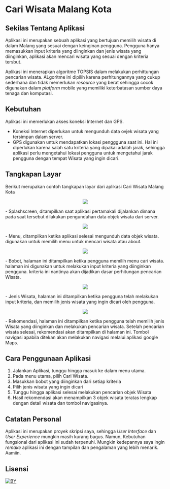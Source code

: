 # Cari Wisata Malang Kota

## Sekilas Tentang Aplikasi
  Aplikasi ini merupakan sebuah aplikasi yang bertujuan memilih wisata di dalam
  Malang yang sesuai dengan keinginan pengguna. Pengguna hanya memasukkan input
  kriteria yang diinginkan dan jenis wisata yang diinginkan, aplikasi akan mencari
  wisata yang sesuai dengan kriteria tersbut.

  Aplikasi ini menerapkan algoritme TOPSIS dalam melakukan perhittungan pencarian
  wisata. ALgoritme ini dipilih karena perhitungannya yang cukup sederhana dan
  tidak memerlukan _resource_ yang berat sehingga cocok digunakan dalam _platform_
  mobile yang memiliki keterbatasan sumber daya tenaga dan komputasi.

## Kebutuhan
  Aplikasi ini memerlukan akses koneksi Internet dan GPS.
  - Koneksi Internet diperlukan untuk mengunduh data ovjek wisata yang tersimpan
    dalam server.
  - GPS digunakan untuk mendapatkan lokasi penggguna saat ini. Hal ini diperlukan
    karena salah satu kriteria yang dipakai adalah jarak, sehingga aplikasi perlu
    mengetahui lokasi pengguna untuk mengetahui jarak pengguna dengan tempat Wisata
    yang ingin dicari.

## Tangkapan Layar
  Berikut merupakan contoh tangkapan layar dari aplikasi Cari Wisata Malang Kota
  <p align="center" width="180" height="360">
  <img src="Screenshot/splashscreen.png">
  </p>
  - Splashscreen, ditampilkan saat aplikasi pertamakali dijalankan dimana pada
    saat tersebut dilakukan pengunduhan data objek wisata dari server.

  <p align="center" width="180" height="360">
  <img src="Screenshot/menu.png">
  </p>
  - Menu, ditampilkan ketika aplikasi selesai mengunduh data objek wisata. digunakan
    untuk memilih menu untuk mencari wisata atau about.

  <p align="center" width="180" height="360">
  <img src="Screenshot/bobot.png">
  </p>
  - Bobot, halaman ini ditampilkan ketika pengguna memilih menu cari wisata. halaman
    ini digunakan untuk melakukan input kriteria yang diinginkan pengguna. kriteria
    ini nantinya akan dijadikan dasar perhitungan pencarian Wisata.

  <p align="center" width="180" height="360">
  <img src="Screenshot/jenis.png">
  </p>
  - Jenis Wisata, halaman ini ditampilkan ketika pengguna telah melakukan input
    kriteria, dan memilih jenis wisata yang ingin dicari oleh pengguna.

  <p align="center" width="180" height="360">
  <img src="Screenshot/rekomendasi.png">
  </p>
  - Rekomendasi, halaman ini ditampilkan ketika pengguna telah memilih jenis Wisata
    yang diinginkan dan melakukan pencarian wisata. Setelah pencarian wisata selesai,
    rekomendasi akan ditampilkan di halaman ini. Tombol navigasi apabila ditekan
    akan melakukan navigasi melalui aplikasi google Maps.

## Cara Penggunaan Aplikasi
   1. Jalankan Aplikasi, tunggu hingga masuk ke dalam menu utama.
   2. Pada menu utama, pilih Cari Wisata.
   3. Masukkan bobot yang diinginkan dari setiap kriteria
   4. Pilih jenis wisata yang ingin dicari
   5. Tunggu hingga aplikasi selesai melakukan pencarian objek Wisata
   6. Hasil rekomendasi akan menampilkan 3 objek wisata teratas lengkap dengan
     detail wisata dan tombol navigasinya.

## Catatan Personal
   Aplikasi ini merupakan proyek skripsi saya, sehingga _User Interface_ dan
  _User Experience_ mungkin masih kurang bagus. Namun, Kebutuhan fungsional dari
   aplikasi ini sudah terpenuhi. Mungkin kedepannya saya ingin _remake_ aplikasi
   ini dengan tampilan dan pengalaman yang lebih menarik. Aamiin.

## Lisensi

[![BY](https://mirrors.creativecommons.org/presskit/buttons/88x31/svg/by.svg)](http://creativecommons.org/licenses/by/4.0/)
